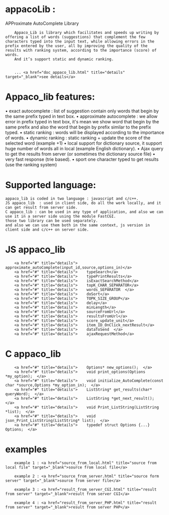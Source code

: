 appacoLib : 
=========
	
APProximate AutoComplete Library
	
		Appaco_Lib is library which facilitates and speeds up writing by offering a list of words (suggestions) that complement the few characters typed into the input text, while allowing errors in the prefix entered by the user, all by improving the quality of the results with ranking system, according to the importance (score) of words.
		And it’s support static and dynamic ranking.


		... <a href="doc_appaco_lib.html" title="details" target="_blank">see details</a>	
	

	

Appaco_lib features:
====================
•	exact autocomplete : list of suggestion contain only words that begin by the same prefix typed in text box.
•	approximate autocomplete : we allow error in prefix typed in text box, it's mean we show word that begin by the same prefix and also the word that begin by prefix similar to the prefix typed.
•	static ranking : words will be displayed according to the importance of words.
•	dynamic ranking : static ranking + update the score of the selected word (example +1)
•	local support for dictionary source, it support huge number of words all in local (example English dictionary).
•	Ajax query to get the results from server (or sometimes the dictionary source file)
•	very fast response (trie based).
•	sport one character typed to get results (use the ranking system)

	

Supported language:
====================
	appaco_lib is coded in two language : javascript and c/c++.
	JS appaco_lib  : used in client side, do all the work locally, and it can get result from server side.
	C appaco_lib : can be used in any type of application, and also we can use it in a server side using the module FastCGI.
	those two library can be used separately.
	and also we can use them both in the same context, js version in client side and c/c++ on server side.



JS appaco_lib
=============
		<a href="#" title="details">	approximate_autoComplete(input_id,source,options_in)</a>
		<a href="#" title="details">    typeSearch</a>
		<a href="#" title="details">    typePrintResults</a>
		<a href="#" title="details">    isExactSearchMethod</a>
		<a href="#" title="details">    topK_CHAR_SEPARATOR</a>
		<a href="#" title="details">    words_SEPARATOR  </a>
		<a href="#" title="details">    doSort</a>
		<a href="#" title="details">    TOPK_SIZE_GROUP</a>
		<a href="#" title="details">    delay</a>
		<a href="#" title="details">    minLength</a>
		<a href="#" title="details">    sourceFromUrl</a>
		<a href="#" title="details">    resultsFromUrl</a>
		<a href="#" title="details">	score_update_unit</a>
		<a href="#" title="details">	item_ID_OnClick_nextResult</a>
		<a href="#" title="details">	dataToSend  </a>
		<a href="#" title="details">	ajaxRequestMethod</a>

C appaco_lib
============
		<a href="#" title="details">	Options* new_options();  </a>
		<a href="#" title="details">	void print_options(Options *my_option);  </a>
		<a href="#" title="details">	void initialize_AutoComplete(const char *source,Options *my_option_in);  </a>
		<a href="#" title="details">	ListString* get_results(char* queryWord);  </a>
		<a href="#" title="details">	ListString *get_next_result();  </a>
		<a href="#" title="details">	void Print_ListString(ListString *list);  </a>
		<a href="#" title="details">	void json_Print_ListString(ListString* list);  </a>
		<a href="#" title="details">	typedef struct Options {...} Options;  </a>


examples
========

		example 1 : <a href="source_from_local.html" title="source from local file" target="_blank">source from local file</a>
		
		example 2 : <a href="source_from_server.html" title="source form server" target="_blank">source from server file</a>
		
		example 3 : <a href="result_from_server_CGI.html" title="result from server" target="_blank">result from server CGI</a>
		
		example 4 : <a href="result_from_server_PHP.html" title="result from server" target="_blank">result from server PHP</a>
